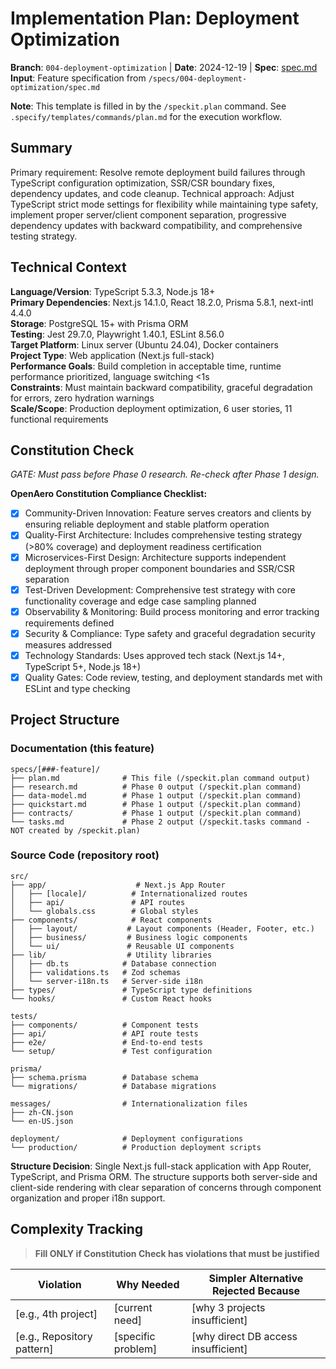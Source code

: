 # Implementation Plan: Deployment Optimization

**Branch**: `004-deployment-optimization` | **Date**: 2024-12-19 | **Spec**: [spec.md](./spec.md)
**Input**: Feature specification from `/specs/004-deployment-optimization/spec.md`

**Note**: This template is filled in by the `/speckit.plan` command. See `.specify/templates/commands/plan.md` for the execution workflow.

## Summary

Primary requirement: Resolve remote deployment build failures through TypeScript configuration optimization, SSR/CSR boundary fixes, dependency updates, and code cleanup. Technical approach: Adjust TypeScript strict mode settings for flexibility while maintaining type safety, implement proper server/client component separation, progressive dependency updates with backward compatibility, and comprehensive testing strategy.

## Technical Context

**Language/Version**: TypeScript 5.3.3, Node.js 18+  
**Primary Dependencies**: Next.js 14.1.0, React 18.2.0, Prisma 5.8.1, next-intl 4.4.0  
**Storage**: PostgreSQL 15+ with Prisma ORM  
**Testing**: Jest 29.7.0, Playwright 1.40.1, ESLint 8.56.0  
**Target Platform**: Linux server (Ubuntu 24.04), Docker containers  
**Project Type**: Web application (Next.js full-stack)  
**Performance Goals**: Build completion in acceptable time, runtime performance prioritized, language switching <1s  
**Constraints**: Must maintain backward compatibility, graceful degradation for errors, zero hydration warnings  
**Scale/Scope**: Production deployment optimization, 6 user stories, 11 functional requirements

## Constitution Check

*GATE: Must pass before Phase 0 research. Re-check after Phase 1 design.*

**OpenAero Constitution Compliance Checklist:**
- [x] Community-Driven Innovation: Feature serves creators and clients by ensuring reliable deployment and stable platform operation
- [x] Quality-First Architecture: Includes comprehensive testing strategy (>80% coverage) and deployment readiness certification
- [x] Microservices-First Design: Architecture supports independent deployment through proper component boundaries and SSR/CSR separation
- [x] Test-Driven Development: Comprehensive test strategy with core functionality coverage and edge case sampling planned
- [x] Observability & Monitoring: Build process monitoring and error tracking requirements defined
- [x] Security & Compliance: Type safety and graceful degradation security measures addressed
- [x] Technology Standards: Uses approved tech stack (Next.js 14+, TypeScript 5+, Node.js 18+)
- [x] Quality Gates: Code review, testing, and deployment standards met with ESLint and type checking

## Project Structure

### Documentation (this feature)

```text
specs/[###-feature]/
├── plan.md              # This file (/speckit.plan command output)
├── research.md          # Phase 0 output (/speckit.plan command)
├── data-model.md        # Phase 1 output (/speckit.plan command)
├── quickstart.md        # Phase 1 output (/speckit.plan command)
├── contracts/           # Phase 1 output (/speckit.plan command)
└── tasks.md             # Phase 2 output (/speckit.tasks command - NOT created by /speckit.plan)
```

### Source Code (repository root)

```text
src/
├── app/                    # Next.js App Router
│   ├── [locale]/          # Internationalized routes
│   ├── api/               # API routes
│   └── globals.css        # Global styles
├── components/            # React components
│   ├── layout/           # Layout components (Header, Footer, etc.)
│   ├── business/         # Business logic components
│   └── ui/               # Reusable UI components
├── lib/                  # Utility libraries
│   ├── db.ts            # Database connection
│   ├── validations.ts   # Zod schemas
│   └── server-i18n.ts   # Server-side i18n
├── types/               # TypeScript type definitions
└── hooks/               # Custom React hooks

tests/
├── components/          # Component tests
├── api/                 # API route tests
├── e2e/                 # End-to-end tests
└── setup/               # Test configuration

prisma/
├── schema.prisma        # Database schema
└── migrations/          # Database migrations

messages/                # Internationalization files
├── zh-CN.json
└── en-US.json

deployment/              # Deployment configurations
└── production/          # Production deployment scripts
```

**Structure Decision**: Single Next.js full-stack application with App Router, TypeScript, and Prisma ORM. The structure supports both server-side and client-side rendering with clear separation of concerns through component organization and proper i18n support.

## Complexity Tracking

> **Fill ONLY if Constitution Check has violations that must be justified**

| Violation | Why Needed | Simpler Alternative Rejected Because |
|-----------|------------|-------------------------------------|
| [e.g., 4th project] | [current need] | [why 3 projects insufficient] |
| [e.g., Repository pattern] | [specific problem] | [why direct DB access insufficient] |
